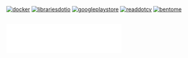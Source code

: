 

[![docker](https://img.shields.io/badge/Docker_Hub-2CA5E0?style=for-the-badge&logo=docker&logoColor=white)](https://hub.docker.com/u/arichard76)
[![librariesdotio](https://img.shields.io/badge/Libraries.io-3775A9?style=for-the-badge&logo=librariesdotio&logoColor=white)](https://libraries.io/github/arthuRHD)
[![googleplaystore](https://img.shields.io/badge/Google_Play_Store-00AC47?style=for-the-badge&logo=googleplay&logoColor=white)](https://play.google.com/store/apps/developer?id=arthuRHD)
[![readdotcv](https://img.shields.io/badge/Read.cv-111111?style=for-the-badge&logo=readdotcv&logoColor=white)](https://read.cv/arthurrhd)
[![bentome](https://img.shields.io/badge/Bento.me-FFFFFF?style=for-the-badge&logo=bento&logoColor=black)](https://bento.me/arthurrhd)

<br/>
<a href="https://github.com/arthuRHD">
  <img align="center" width="60%" src="./repositories.svg" />
</a>
